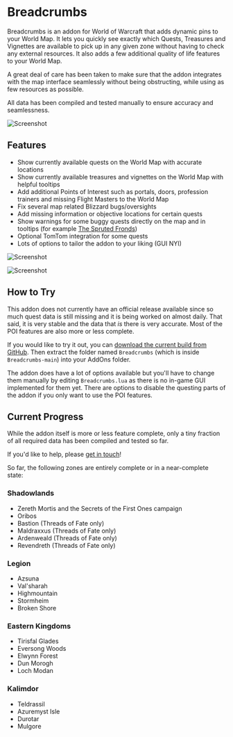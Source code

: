 # Breadcrumbs

Breadcrumbs is an addon for World of Warcraft that adds dynamic pins to your World Map. It lets you quickly see exactly which Quests, Treasures and Vignettes are available to pick up in any given zone without having to check any external resources. It also adds a few additional quality of life features to your World Map.

A great deal of care has been taken to make sure that the addon integrates with the map interface seamlessly without being obstructing, while using as few resources as possible.

All data has been compiled and tested manually to ensure accuracy and seamlessness.

![Screenshot](https://i.imgur.com/k3zVLC9.png)

## Features

- Show currently available quests on the World Map with accurate locations
- Show currently available treasures and vignettes on the World Map with helpful tooltips
- Add additional Points of Interest such as portals, doors, profession trainers and missing Flight Masters to the World Map
- Fix several map related Blizzard bugs/oversights
- Add missing information or objective locations for certain quests
- Show warnings for some buggy quests directly on the map and in tooltips (for example [The Spruted Fronds](https://www.wowhead.com/quest=2399/the-sprouted-fronds#comments))
- Optional TomTom integration for some quests
- Lots of options to tailor the addon to your liking (GUI NYI)

![Screenshot](https://i.imgur.com/N43xls7.png)

![Screenshot](https://i.imgur.com/t0071Ad.png)

## How to Try

This addon does not currently have an official release available since so much quest data is still missing and it is being worked on almost daily. That said, it is very stable and the data that *is* there is very accurate. Most of the POI features are also more or less complete.

If you would like to try it out, you can [download the current build from GitHub](https://github.com/glassleo/Breadcrumbs/archive/refs/heads/main.zip). Then extract the folder named ``Breadcrumbs`` (which is inside ``Breadcrumbs-main``) into your AddOns folder.

The addon does have a lot of options available but you'll have to change them manually by editing ``Breadcrumbs.lua`` as there is no in-game GUI implemented for them yet. There are options to disable the questing parts of the addon if you only want to use the POI features.

## Current Progress

While the addon itself is more or less feature complete, only a tiny fraction of all required data has been compiled and tested so far.

If you'd like to help, please [get in touch](mailto:hello@leo.glass)!

So far, the following zones are entirely complete or in a near-complete state:

### Shadowlands
- Zereth Mortis and the Secrets of the First Ones campaign
- Oribos
- Bastion (Threads of Fate only)
- Maldraxxus (Threads of Fate only)
- Ardenweald (Threads of Fate only)
- Revendreth (Threads of Fate only)

### Legion
- Azsuna
- Val'sharah
- Highmountain
- Stormheim
- Broken Shore

### Eastern Kingdoms
- Tirisfal Glades
- Eversong Woods
- Elwynn Forest
- Dun Morogh
- Loch Modan

### Kalimdor
- Teldrassil
- Azuremyst Isle
- Durotar
- Mulgore

